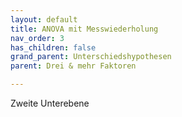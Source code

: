 ```yaml
---
layout: default
title: ANOVA mit Messwiederholung
nav_order: 3
has_children: false
grand_parent: Unterschiedshypothesen
parent: Drei & mehr Faktoren

---
```


Zweite Unterebene
